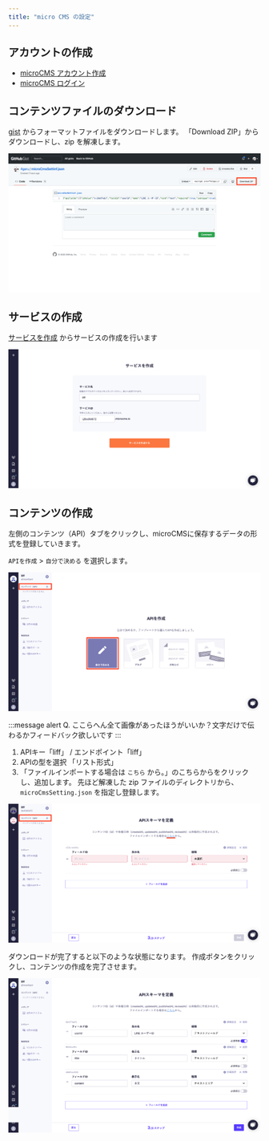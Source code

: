 ```yaml
---
title: "micro CMS の設定"
---
```


## アカウントの作成

- [microCMS アカウント作成](https://app.microcms.io/signup)
- [microCMS ログイン](https://app.microcms.io/signin)

## コンテンツファイルのダウンロード

[gist](https://gist.github.com/4geru/938f6f8d5a9c994ed7e2c19830546e41) からフォーマットファイルをダウンロードします。
「Download ZIP」からダウンロードし、zip を解凍します。

![](/images/books/line-revup-2022-liff-line-bot-handson/micro-cms-gist.png)

## サービスの作成

[サービスを作成](https://app.microcms.io/create-service) からサービスの作成を行います

![](/images/books/line-revup-2022-liff-line-bot-handson/micro-cms-create-service.png)

## コンテンツの作成

左側のコンテンツ（API）タブをクリックし、microCMSに保存するデータの形式を登録していきます。

`APIを作成` > `自分で決める` を選択します。

![](/images/books/line-revup-2022-liff-line-bot-handson/micro-cms-create-api.png)

:::message alert
Q. ここらへん全て画像があったほうがいいか？文字だけで伝わるかフィードバック欲しいです
:::

1. APIキー「liff」 / エンドポイント「liff」
2. APIの型を選択 「リスト形式」
3. 「ファイルインポートする場合は `こちら` から。」のこちらからをクリックし、追加します。
  先ほど解凍した zip ファイルのディレクトリから、 `microCmsSetting.json` を指定し登録します。

![](/images/books/line-revup-2022-liff-line-bot-handson/micro-cms-setup-api.png)

ダウンロードが完了すると以下のような状態になります。
作成ボタンをクリックし、コンテンツの作成を完了させます。

![](/images/books/line-revup-2022-liff-line-bot-handson/micro-cms-check-api.png)

